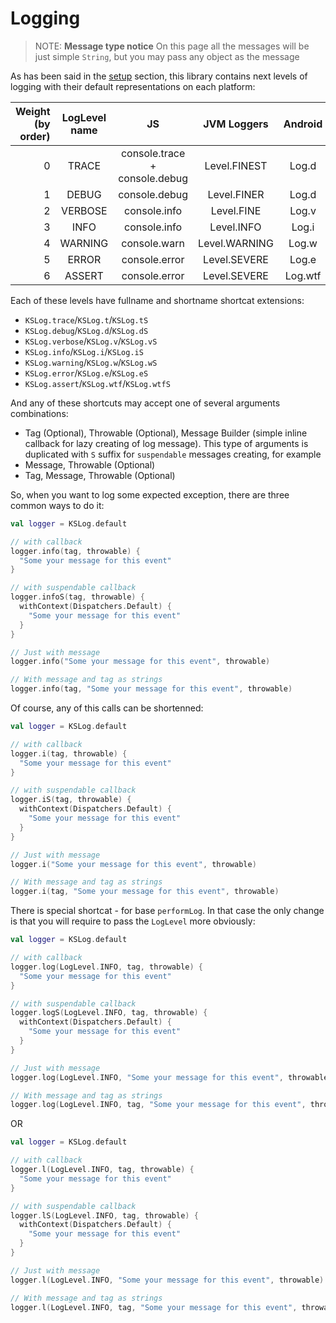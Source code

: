 # Logging

> NOTE: **Message type notice**
> On this page all the messages will be just simple `String`, but you may pass any object as the message

As has been said in the [setup](setup.md) section, this library contains next levels of logging with their default representations on each platform:

| Weight (by order) | LogLevel name |      JS       |  JVM Loggers  | Android |
| -: |:-------------:|:-------------:|:-------------:|:-------:|
| 0 |     TRACE     |  console.trace + console.debug  | Level.FINEST  |  Log.d  |
| 1 |     DEBUG     |  console.debug  | Level.FINER  |  Log.d  |
| 2 |    VERBOSE    | console.info  |  Level.FINE   |  Log.v  |
| 3 |     INFO      | console.info  |  Level.INFO   |  Log.i  |
| 4 |    WARNING    | console.warn  | Level.WARNING |  Log.w  |
| 5 |     ERROR     | console.error | Level.SEVERE  |  Log.e  |
| 6 |    ASSERT     | console.error | Level.SEVERE  | Log.wtf |

Each of these levels have fullname and shortname shortcat extensions:

* `KSLog.trace`/`KSLog.t`/`KSLog.tS`
* `KSLog.debug`/`KSLog.d`/`KSLog.dS`
* `KSLog.verbose`/`KSLog.v`/`KSLog.vS`
* `KSLog.info`/`KSLog.i`/`KSLog.iS`
* `KSLog.warning`/`KSLog.w`/`KSLog.wS`
* `KSLog.error`/`KSLog.e`/`KSLog.eS`
* `KSLog.assert`/`KSLog.wtf`/`KSLog.wtfS`

And any of these shortcuts may accept one of several arguments combinations:

* Tag (Optional), Throwable (Optional), Message Builder (simple inline callback for lazy creating of log message). This type of arguments is duplicated with `S` suffix for `suspendable` messages creating, for example
* Message, Throwable (Optional)
* Tag, Message, Throwable (Optional)

So, when you want to log some expected exception, there are three common ways to do it:

```kotlin
val logger = KSLog.default

// with callback
logger.info(tag, throwable) {
  "Some your message for this event"
}

// with suspendable callback
logger.infoS(tag, throwable) {
  withContext(Dispatchers.Default) {
    "Some your message for this event"
  }
}

// Just with message
logger.info("Some your message for this event", throwable)

// With message and tag as strings
logger.info(tag, "Some your message for this event", throwable)
```

Of course, any of this calls can be shortenned:

```kotlin
val logger = KSLog.default

// with callback
logger.i(tag, throwable) {
  "Some your message for this event"
}

// with suspendable callback
logger.iS(tag, throwable) {
  withContext(Dispatchers.Default) {
    "Some your message for this event"
  }
}

// Just with message
logger.i("Some your message for this event", throwable)

// With message and tag as strings
logger.i(tag, "Some your message for this event", throwable)
```

There is special shortcat - for base `performLog`. In that case the only change is that you will require to pass the `LogLevel` more obviously:

```kotlin
val logger = KSLog.default

// with callback
logger.log(LogLevel.INFO, tag, throwable) {
  "Some your message for this event"
}

// with suspendable callback
logger.logS(LogLevel.INFO, tag, throwable) {
  withContext(Dispatchers.Default) {
    "Some your message for this event"
  }
}

// Just with message
logger.log(LogLevel.INFO, "Some your message for this event", throwable)

// With message and tag as strings
logger.log(LogLevel.INFO, tag, "Some your message for this event", throwable)
```

OR

```kotlin
val logger = KSLog.default

// with callback
logger.l(LogLevel.INFO, tag, throwable) {
  "Some your message for this event"
}

// with suspendable callback
logger.lS(LogLevel.INFO, tag, throwable) {
  withContext(Dispatchers.Default) {
    "Some your message for this event"
  }
}

// Just with message
logger.l(LogLevel.INFO, "Some your message for this event", throwable)

// With message and tag as strings
logger.l(LogLevel.INFO, tag, "Some your message for this event", throwable)
```
